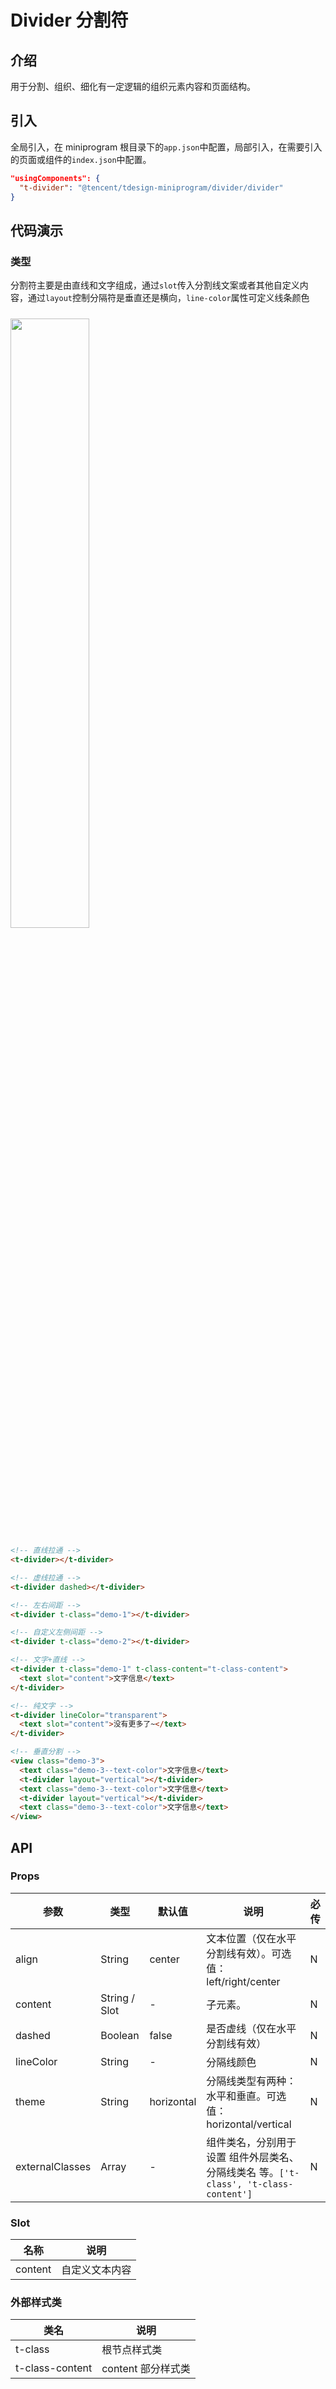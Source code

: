 # Divider 分割符

## 介绍

用于分割、组织、细化有一定逻辑的组织元素内容和页面结构。

## 引入

全局引入，在 miniprogram 根目录下的`app.json`中配置，局部引入，在需要引入的页面或组件的`index.json`中配置。

```json
"usingComponents": {
  "t-divider": "@tencent/tdesign-miniprogram/divider/divider"
}
```

## 代码演示

### 类型

分割符主要是由直线和文字组成，通过`slot`传入分割线文案或者其他自定义内容，通过`layout`控制分隔符是垂直还是横向，`line-color`属性可定义线条颜色

<img src="https://tdesign.gtimg.com/miniprogram/readme/divider.png" width="50%" height="50%" style="margin-top: 10px">

```html
<!-- 直线拉通 -->
<t-divider></t-divider>

<!-- 虚线拉通 -->
<t-divider dashed></t-divider>

<!-- 左右间距 -->
<t-divider t-class="demo-1"></t-divider>

<!-- 自定义左侧间距 -->
<t-divider t-class="demo-2"></t-divider>

<!-- 文字+直线 -->
<t-divider t-class="demo-1" t-class-content="t-class-content">
  <text slot="content">文字信息</text>
</t-divider>

<!-- 纯文字 -->
<t-divider lineColor="transparent">
  <text slot="content">没有更多了~</text>
</t-divider>

<!-- 垂直分割 -->
<view class="demo-3">
  <text class="demo-3--text-color">文字信息</text>
  <t-divider layout="vertical"></t-divider>
  <text class="demo-3--text-color">文字信息</text>
  <t-divider layout="vertical"></t-divider>
  <text class="demo-3--text-color">文字信息</text>
</view>
```

## API

### Props

| 参数            | 类型          | 默认值     | 说明                                                                                 | 必传 |
| --------------- | ------------- | ---------- | ------------------------------------------------------------------------------------ | ---- |
| align           | String        | center     | 文本位置（仅在水平分割线有效）。可选值：left/right/center                            | N    |
| content         | String / Slot | -          | 子元素。                                                                             | N    |
| dashed          | Boolean       | false      | 是否虚线（仅在水平分割线有效）                                                       | N    |
| lineColor       | String        | -          | 分隔线颜色                                                                           | N    |
| theme           | String        | horizontal | 分隔线类型有两种：水平和垂直。可选值：horizontal/vertical                            | N    |
| externalClasses | Array         | -          | 组件类名，分别用于设置 组件外层类名、分隔线类名 等。`['t-class', 't-class-content']` | N    |

### Slot

| 名称    | 说明           |
| ------- | -------------- |
| content | 自定义文本内容 |

### 外部样式类

| 类名            | 说明               |
| --------------- | ------------------ |
| t-class         | 根节点样式类       |
| t-class-content | content 部分样式类 |
